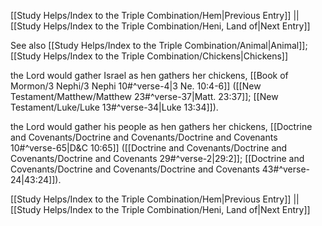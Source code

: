 [[Study Helps/Index to the Triple Combination/Hem|Previous Entry]]  ||  [[Study Helps/Index to the Triple Combination/Heni, Land of|Next Entry]]

 See also [[Study Helps/Index to the Triple Combination/Animal|Animal]]; [[Study Helps/Index to the Triple Combination/Chickens|Chickens]]

 the Lord would gather Israel as hen gathers her chickens, [[Book of Mormon/3 Nephi/3 Nephi 10#^verse-4|3 Ne. 10:4-6]] ([[New Testament/Matthew/Matthew 23#^verse-37|Matt. 23:37]]; [[New Testament/Luke/Luke 13#^verse-34|Luke 13:34]]).

 the Lord would gather his people as hen gathers her chickens, [[Doctrine and Covenants/Doctrine and Covenants/Doctrine and Covenants 10#^verse-65|D&C 10:65]] ([[Doctrine and Covenants/Doctrine and Covenants/Doctrine and Covenants 29#^verse-2|29:2]]; [[Doctrine and Covenants/Doctrine and Covenants/Doctrine and Covenants 43#^verse-24|43:24]]).

[[Study Helps/Index to the Triple Combination/Hem|Previous Entry]]  ||  [[Study Helps/Index to the Triple Combination/Heni, Land of|Next Entry]]